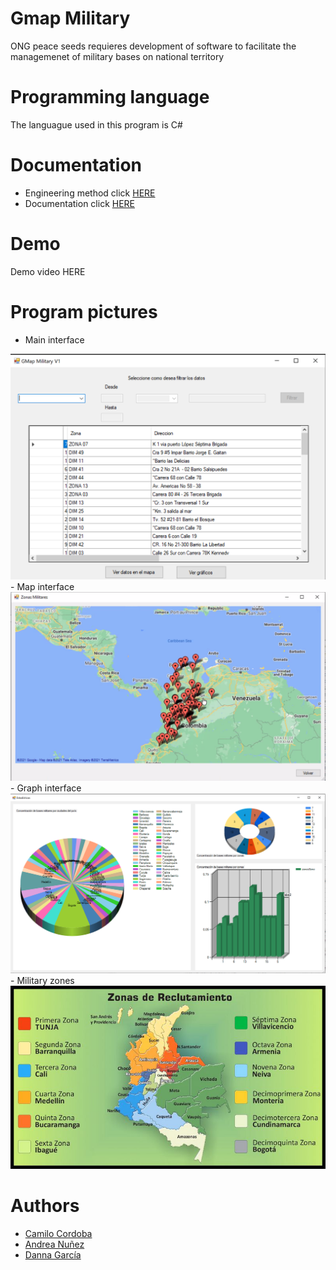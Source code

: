 # Gmap Military

ONG peace seeds requieres development of software to facilitate the managemenet of military bases on national territory

# Programming language

The languague used in this program is C#

# Documentation
- Engineering method click [HERE](docs/MetodoDeIngenieria.pdf)
- Documentation click [HERE](docs/Documentation.pdf)

# Demo

Demo video HERE

# Program pictures
- Main interface 
<img src="gmap-military/img/P1.png" width = 600>
- Map interface
<img src="gmap-military/img/P2.png" width = 600>
- Graph interface
<img src="gmap-military/img/P3.png" width = 600>
- Military zones
<img src="gmap-military/img/zones.jpg" width = 600>

# Authors 

- [Camilo Cordoba](https://github.com/kamneklogs)
- [Andrea Nuñez](https://github.com/andreanr19)
- [Danna García](https://github.com/Dannasofiagarcia)

